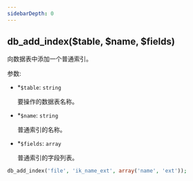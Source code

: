 ```yaml
---
sidebarDepth: 0
---
```


## db_add_index($table, $name, $fields)

向数据表中添加一个普通索引。

参数:
- <span class="required">*</span>`$table`: `string`

  要操作的数据表名称。

- <span class="required">*</span>`$name`: `string`

  普通索引的名称。

- <span class="required">*</span>`$fields`: `array`

  普通索引的字段列表。


```php
db_add_index('file', 'ik_name_ext', array('name', 'ext'));
```
